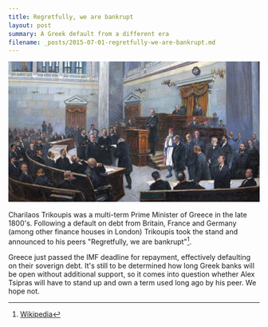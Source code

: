 ```yaml
---
title: Regretfully, we are bankrupt
layout: post
summary: A Greek default from a different era
filename: _posts/2015-07-01-regretfully-we-are-bankrupt.md
---
```


<div class="img-center"><img src="/static/img/greece/hellenic_parliment.jpg"></div>

Charilaos Trikoupis was a multi-term Prime Minister of Greece
in the late 1800's. Following a default on debt from Britain, France and
Germany (among other finance houses in London) Trikoupis took the stand
and announced to his peers "Regretfully, we are bankrupt"[^1].

Greece just passed the IMF deadline for repayment, effectively defaulting
on their soverign debt. It's still to be determined how long Greek banks
will be open without additional support, so it comes into question whether
Alex Tsipras will have to stand up and own a term used long ago by
his peer. We hope not.

[^1]: [Wikipedia](https://en.wikipedia.org/wiki/Charilaos_Trikoupis#.22Regretfully.2C_we_are_bankrupt.22)
